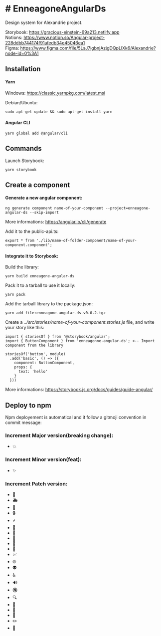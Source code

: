 # # EnneagoneAngularDs

Design system for Alexandrie project.

Storybook: https://gracious-einstein-69a213.netlify.app  
Notions: https://www.notion.so/Angular-project-228ddbb744174f91afedb34e45046ea1  
Figma: https://www.figma.com/file/5LsJ7igbnjAzjgDQpLlXk6/Alexandrie?node-id=0%3A1 

## Installation

#### Yarn  
Windows: 
https://classic.yarnpkg.com/latest.msi

Debian/Ubuntu:
```
sudo apt-get update && sudo apt-get install yarn
```

#### Angular CLI
```
yarn global add @angular/cli
```

## Commands

Launch Storybook:  

```
yarn storybook
```

## Create a component

#### Generate a new angular component:  

```
ng generate component name-of-your-component --project=enneagone-angular-ds --skip-import 
```

More informations: https://angular.io/cli/generate

Add it to the public-api.ts:
```
export * from './lib/name-of-folder-component/name-of-your-component.component';
```

#### Integrate it to Storybook:

Build the library:
```
yarn build enneagone-angular-ds
```

Pack it to a tarball to use it locally:
```
yarn pack
```

Add the tarball library to the package.json:
```
yarn add file:enneagone-angular-ds-v0.0.2.tgz
```

Create a *../src/stories/name-of-your-component.stories.js* file, and write your story like this:

```
import { storiesOf } from '@storybook/angular';
import { ButtonComponent } from 'enneagonne-angular-ds'; <-- Import component from the library

storiesOf('button', module)
  .add('basic', () => ({
    component: ButtonComponent,
    props: {
      text: 'hello'
    }
  }))
```

More informations: https://storybook.js.org/docs/guides/guide-angular/

## Deploy to npm

Npm deployement is automatical and it follow a gitmoji convention in commit message:

### Increment Major version(breaking change):

* :boom:

### Increment Minor version(feat):

* :sparkles:

### Increment Patch version:

* :bug:
* :ambulance:
* :lipstick:
* :lock:
* :zap:
* :apple:
* :penguin:
* :checkered_flag:
* :robot:
* :green_apple:
* :chart_with_upwards_trend:
* :globe_with_meridians:
* :alien:
* :wheelchair:
* :loud_sound:
* :mute:
* :mag:
* :children_crossing:
* :speech_balloon:
* :iphone:
* :pencil2:
* :bento:

